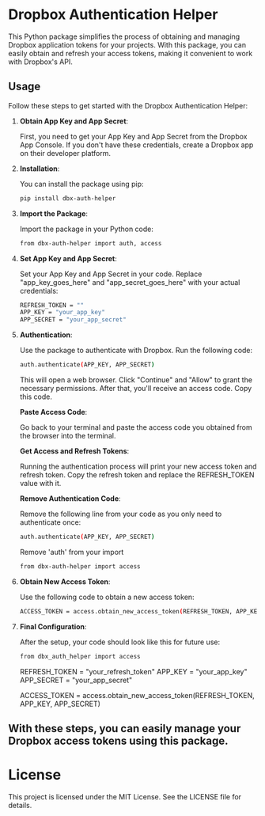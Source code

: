# Dropbox Authentication Helper

This Python package simplifies the process of obtaining and managing Dropbox application tokens for your projects. With this package, you can easily obtain and refresh your access tokens, making it convenient to work with Dropbox's API.

## Usage

Follow these steps to get started with the Dropbox Authentication Helper:

1. **Obtain App Key and App Secret**:

   First, you need to get your App Key and App Secret from the Dropbox App Console. If you don't have these credentials, create a Dropbox app on their developer platform.

2. **Installation**:

   You can install the package using pip:

   ```bash
   pip install dbx-auth-helper
   ```

3. **Import the Package**:

    Import the package in your Python code:

    ```bash
    from dbx-auth-helper import auth, access
    ```

4. **Set App Key and App Secret**:

    Set your App Key and App Secret in your code. Replace "app_key_goes_here" and "app_secret_goes_here" with your actual credentials:

    ```bash
    REFRESH_TOKEN = ""
    APP_KEY = "your_app_key"
    APP_SECRET = "your_app_secret"
    ```

5. **Authentication**:

    Use the package to authenticate with Dropbox. Run the following code:

    ```bash
    auth.authenticate(APP_KEY, APP_SECRET)
    ```
    
    This will open a web browser. Click \"Continue\" and \"Allow\" to grant the necessary permissions. After that, you\'ll receive an access code. Copy this code.

    **Paste Access Code**:

    Go back to your terminal and paste the access code you obtained from the browser into the terminal.

    **Get Access and Refresh Tokens**:

    Running the authentication process will print your new access token and refresh token. Copy the refresh token and replace the REFRESH_TOKEN value with it.

    **Remove Authentication Code**:

    Remove the following line from your code as you only need to authenticate once:

    ```bash
    auth.authenticate(APP_KEY, APP_SECRET)
    ```

    Remove \'auth\' from your import

    ```bash
    from dbx-auth-helper import access
    ```

6. **Obtain New Access Token**:

    Use the following code to obtain a new access token:

    ```bash
    ACCESS_TOKEN = access.obtain_new_access_token(REFRESH_TOKEN, APP_KEY, APP_SECRET)
    ```

7. **Final Configuration**:

    After the setup, your code should look like this for future use:

    ```bash
    from dbx_auth_helper import access
    ```

    REFRESH_TOKEN = "your_refresh_token"
    APP_KEY = "your_app_key"
    APP_SECRET = "your_app_secret"

    ACCESS_TOKEN = access.obtain_new_access_token(REFRESH_TOKEN, APP_KEY, APP_SECRET)

## With these steps, you can easily manage your Dropbox access tokens using this package.

# License

This project is licensed under the MIT License. See the LICENSE file for details.
